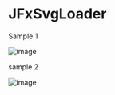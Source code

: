 # JFxSvgLoader
Sample 1

![image](https://user-images.githubusercontent.com/94328752/150676933-80b3a3eb-4325-4b62-b1e0-d9112c7524d2.png)

sample 2

![image](https://user-images.githubusercontent.com/94328752/150677010-fcc4fb47-415c-459a-83d3-65e5149f03c6.png)


